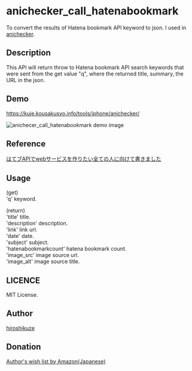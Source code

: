 # anichecker_call_hatenabookmark

To convert the results of Hatena bookmark API keyword to json.
I used in [anichecker](https://kuje.kousakusyo.info/tools/anichecker/ "anichecker").

## Description

This API will return throw to Hatena bookmark API search keywords that were sent from the get value "q", where the returned title, summary, the URL in the json.

## Demo

<https://kuje.kousakusyo.info/tools/iphone/anichecker/>

![anichecer_call_hatenabookmark demo image](https://kuje.kousakusyo.info/tsunezune/imgbox/201605/20160506anichecker_review_preparation/20160506anichecker_review_preparation_sample.png)

## Reference

[はてブAPIでwebサービスを作りたい全ての人に向けて書きました](https://syncer.jp/hatebu-api-matome "はてブAPIでwebサービスを作りたい全ての人に向けて書きました")

## Usage

(get)  
'q' keyword.

(return)  
'title' title.  
'description' description.  
'link' link url.  
'date' date.  
'subject' subject.  
'hatenabookmarkcount' hatena bookmark count.  
'image_src' image source url.  
'image_alt' image source title.  

## LICENCE

MIT License.

## Author

[hiroshikuze](https://github.com/hiroshikuze)

## Donation

[Author's wish list by Amazon(Japanese)](https://www.amazon.jp/hz/wishlist/ls/5BAWD0LZ89V9?ref_=wl_share)

